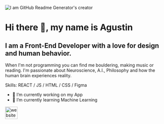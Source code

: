 ![I am GitHub Readme Generator's creator](https://media-exp2.licdn.com/dms/image/C4E16AQEz4Q_DneTAbg/profile-displaybackgroundimage-shrink_350_1400/0/1653133888043?e=1660176000&v=beta&t=v965QZHOrpsImYHZ-Zv92u9PUqG7rBveSLZWFEKDBqE)
# Hi there 👋, my name is Agustin

## I am a Front-End Developer with a love for design and human behavior.
When I'm not programming you can find me bouldering, making music or reading.
I'm passionate about Neuroscience, A.I., Philosophy and how the human brain experiences reality. 

Skills: REACT / JS / HTML / CSS / Figma

- 🔭 I’m currently working on my App 
- 🌱 I’m currently learning Machine Learning  


[<img src='https://cdn.jsdelivr.net/npm/simple-icons@3.0.1/icons/icloud.svg' alt='website' height='40'>](https://agustinwaves.github.io/PortoflioWebsite/)  

